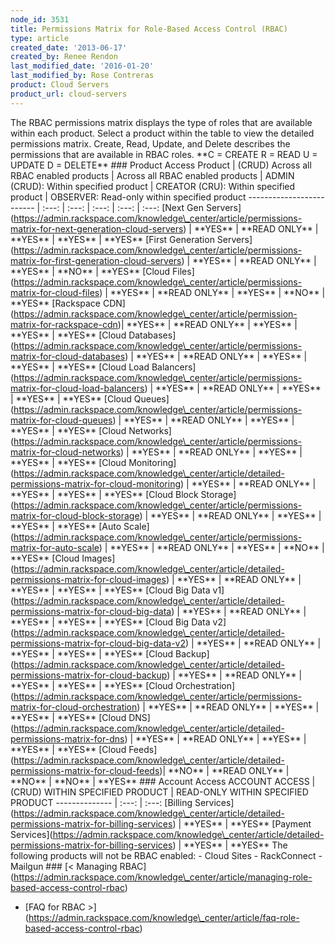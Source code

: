 ```yaml
---
node_id: 3531
title: Permissions Matrix for Role-Based Access Control (RBAC)
type: article
created_date: '2013-06-17'
created_by: Renee Rendon
last_modified_date: '2016-01-20'
last_modified_by: Rose Contreras
product: Cloud Servers
product_url: cloud-servers
---
```


The RBAC permissions matrix displays the type of roles that are
available within each product. Select a product within the table to view
the detailed permissions matrix. Create, Read, Update, and Delete
describes the permissions that are available in RBAC roles. \*\*C =
CREATE R = READ U = UPDATE D = DELETE\*\* \#\#\# Product Access Product
| (CRUD) Across all RBAC enabled products | Across all RBAC enabled
products | ADMIN (CRUD): Within specified product | CREATOR (CRU):
Within specified product | OBSERVER: Read-only within specified product
------------------------- | :---: | :---: | :---: | :---: | :---: \[Next
Gen
Servers\](https://admin.rackspace.com/knowledge\_center/article/permissions-matrix-for-next-generation-cloud-servers)
| \*\*YES\*\* | \*\*READ ONLY\*\* | \*\*YES\*\* | \*\*YES\*\* |
\*\*YES\*\* \[First Generation
Servers\](https://admin.rackspace.com/knowledge\_center/article/permissions-matrix-for-first-generation-cloud-servers)
| \*\*YES\*\* | \*\*READ ONLY\*\* | \*\*YES\*\* | \*\*NO\*\* |
\*\*YES\*\* \[Cloud
Files\](https://admin.rackspace.com/knowledge\_center/article/permissions-matrix-for-cloud-files)
| \*\*YES\*\* | \*\*READ ONLY\*\* | \*\*YES\*\* | \*\*NO\*\* |
\*\*YES\*\* \[Rackspace
CDN\](https://admin.rackspace.com/knowledge\_center/article/permission-matrix-for-rackspace-cdn)|
\*\*YES\*\* | \*\*READ ONLY\*\* | \*\*YES\*\* | \*\*YES\*\* |
\*\*YES\*\* \[Cloud
Databases\](https://admin.rackspace.com/knowledge\_center/article/permissions-matrix-for-cloud-databases)
| \*\*YES\*\* | \*\*READ ONLY\*\* | \*\*YES\*\* | \*\*YES\*\* |
\*\*YES\*\* \[Cloud Load
Balancers\](https://admin.rackspace.com/knowledge\_center/article/permissions-matrix-for-cloud-load-balancers)
| \*\*YES\*\* | \*\*READ ONLY\*\* | \*\*YES\*\* | \*\*YES\*\* |
\*\*YES\*\* \[Cloud
Queues\](https://admin.rackspace.com/knowledge\_center/article/permissions-matrix-for-cloud-queues)
| \*\*YES\*\* | \*\*READ ONLY\*\* | \*\*YES\*\* | \*\*YES\*\* |
\*\*YES\*\* \[Cloud
Networks\](https://admin.rackspace.com/knowledge\_center/article/permissions-matrix-for-cloud-networks)
| \*\*YES\*\* | \*\*READ ONLY\*\* | \*\*YES\*\* | \*\*YES\*\* |
\*\*YES\*\* \[Cloud
Monitoring\](https://admin.rackspace.com/knowledge\_center/article/detailed-permissions-matrix-for-cloud-monitoring)
| \*\*YES\*\* | \*\*READ ONLY\*\* | \*\*YES\*\* | \*\*YES\*\* |
\*\*YES\*\* \[Cloud Block
Storage\](https://admin.rackspace.com/knowledge\_center/article/permissions-matrix-for-cloud-block-storage)
| \*\*YES\*\* | \*\*READ ONLY\*\* | \*\*YES\*\* | \*\*YES\*\* |
\*\*YES\*\* \[Auto
Scale\](https://admin.rackspace.com/knowledge\_center/article/permissions-matrix-for-auto-scale)
| \*\*YES\*\* | \*\*READ ONLY\*\* | \*\*YES\*\* | \*\*NO\*\* |
\*\*YES\*\* \[Cloud
Images\](https://admin.rackspace.com/knowledge\_center/article/detailed-permissions-matrix-for-cloud-images)
| \*\*YES\*\* | \*\*READ ONLY\*\* | \*\*YES\*\* | \*\*YES\*\* |
\*\*YES\*\* \[Cloud Big Data
v1\](https://admin.rackspace.com/knowledge\_center/article/detailed-permissions-matrix-for-cloud-big-data)
| \*\*YES\*\* | \*\*READ ONLY\*\* | \*\*YES\*\* | \*\*YES\*\* |
\*\*YES\*\* \[Cloud Big Data
v2\](https://admin.rackspace.com/knowledge\_center/article/detailed-permissions-matrix-for-cloud-big-data-v2)
| \*\*YES\*\* | \*\*READ ONLY\*\* | \*\*YES\*\* | \*\*YES\*\* |
\*\*YES\*\* \[Cloud
Backup\](https://admin.rackspace.com/knowledge\_center/article/detailed-permissions-matrix-for-cloud-backup)
| \*\*YES\*\* | \*\*READ ONLY\*\* | \*\*YES\*\* | \*\*YES\*\* |
\*\*YES\*\* \[Cloud
Orchestration\](https://admin.rackspace.com/knowledge\_center/article/permissions-matrix-for-cloud-orchestration)
| \*\*YES\*\* | \*\*READ ONLY\*\* | \*\*YES\*\* | \*\*YES\*\* |
\*\*YES\*\* \[Cloud
DNS\](https://admin.rackspace.com/knowledge\_center/article/detailed-permissions-matrix-for-dns)
| \*\*YES\*\* | \*\*READ ONLY\*\* | \*\*YES\*\* | \*\*YES\*\* |
\*\*YES\*\* \[Cloud
Feeds\](https://admin.rackspace.com/knowledge\_center/article/detailed-permissions-matrix-for-cloud-feeds)|
\*\*NO\*\* | \*\*READ ONLY\*\* | \*\*NO\*\* | \*\*NO\*\* | \*\*YES\*\*
\#\#\# Account Access ACCOUNT ACCESS | (CRUD) WITHIN SPECIFIED PRODUCT |
READ-ONLY WITHIN SPECIFIED PRODUCT -------------- | :---: | :---:
\[Billing
Services\](https://admin.rackspace.com/knowledge\_center/article/detailed-permissions-matrix-for-billing-services)
| \*\*YES\*\* | \*\*YES\*\* \[Payment
Services\](https://admin.rackspace.com/knowledge\_center/article/detailed-permissions-matrix-for-billing-services)
| \*\*YES\*\* | \*\*YES\*\* The following products will not be RBAC
enabled: - Cloud Sites - RackConnect - Mailgun \#\#\# \[&lt; Managing
RBAC\](https://admin.rackspace.com/knowledge\_center/article/managing-role-based-access-control-rbac)
- \[FAQ for RBAC
&gt;\](https://admin.rackspace.com/knowledge\_center/article/faq-role-based-access-control-rbac)

